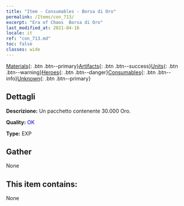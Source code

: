 ```yaml
---
title: "Item - Consumables - Borsa di Oro"
permalink: /Items/con_713/
excerpt: "Era of Chaos  Borsa di Oro"
last_modified_at: 2021-04-16
locale: it
ref: "con_713.md"
toc: false
classes: wide
---
```

 [Materials](/it/Items/){: .btn .btn--primary}[Artifacts](/it/Items/Artifacts/){: .btn .btn--success}[Units](/it/Items/Units/){: .btn .btn--warning}[Heroes](/it/Items/Heroes/){: .btn .btn--danger}[Consumables](/it/Items/Consumables/){: .btn .btn--info}[Unknown](/it/Items/Unknown/){: .btn .btn--primary}

## Dettagli
 **Descrizione:** Un pacchetto contenente 30.000 Oro.

 **Quality:** <span style="color: #0000CD">OK</span>

 **Type:** EXP

## Gather

  None

## This item contains:

  None

